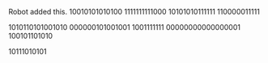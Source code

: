 Robot added this.
10010101010100
1111111111000
10101010111111
110000011111

1010110101001010
000000101001001
1001111111
00000000000000001
100101101010

10111010101
